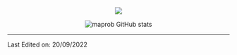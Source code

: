 
<div align="center"> <img src="https://github-readme-streak-stats.herokuapp.com/?user=maprob&theme=radical" />

![maprob GitHub stats](https://github-readme-stats.vercel.app/api?username=maprob&show_icons=true)
 </div>


-----

Last Edited on: 20/09/2022
